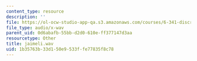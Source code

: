 ```yaml
---
content_type: resource
description: ''
file: https://ol-ocw-studio-app-qa.s3.amazonaws.com/courses/6-341-discrete-time-signal-processing-fall-2005/1b35763b33d150e9533ffe77835f8c78_jaimeli.wav
file_type: audio/x-wav
parent_uid: 0d6abafb-55bb-d2d0-610e-ff377147d3aa
resourcetype: Other
title: jaimeli.wav
uid: 1b35763b-33d1-50e9-533f-fe77835f8c78
---
```

